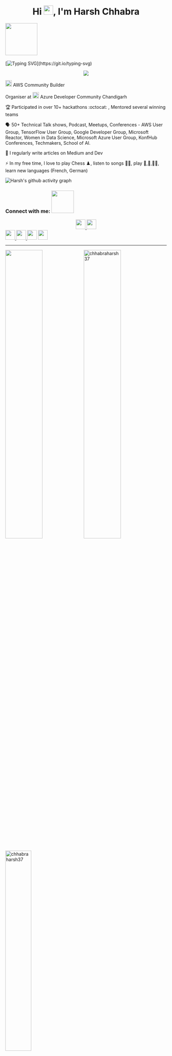 <h4 align="center"> 
  
<h1 align="center">Hi <img src="https://github.com/TheDudeThatCode/TheDudeThatCode/blob/master/Assets/Hi.gif" width="29px"/>, I'm Harsh Chhabra </h1>
 
 
<img src="https://github.com/raghavk16/raghavk16/blob/master/octo.gif" width="100px" height="100px"></img> <br><br>
[![Typing SVG](http://readme-typing-svg.herokuapp.com?color=F71E11&lines=Just+a+codderrr%2C+love+to+do+DevREL...)](https://git.io/typing-svg)

  <p align="center" width="100%"><img src="https://user-images.githubusercontent.com/60788180/131893851-b24002a3-72be-40cf-a179-7cbdff89b087.gif"/></p>
  
 <img src="https://user-images.githubusercontent.com/60788180/130677864-6ddb2ead-aa48-473e-ba37-16d30bf180dc.jpg" height="20vh"> AWS Community Builder 
  
 Organiser at <img src="https://user-images.githubusercontent.com/60788180/134799779-419078d6-22e8-42d2-9495-af874d5418e8.png" height="20vh"> Azure Developer Community Chandigarh

🏆 Participated in over 10+ hackathons :octocat: , Mentored several winning teams

🗣️ 50+ Technical Talk shows, Podcast, Meetups, Conferences - AWS User Group, TensorFlow User Group, Google Developer Group, Microsoft Reactor, Women in Data Science, Microsoft Azure User Group, KonfHub Conferences, Techmakers, School of AI.

📝 I regularly write articles on Medium and Dev

⚡ In my free time, I love to play Chess ♟️, listen to songs 🤘🏼, play 🏏,🏀,🏊‍♂️, learn new languages (French, German) </h4>



![Harsh's github activity graph](https://activity-graph.herokuapp.com/graph?username=chhabraharsh37&theme=dracula)

<h3 align="left">Connect with me: <img src='https://raw.githubusercontent.com/ShahriarShafin/ShahriarShafin/main/Assets/handshake.gif' width="70px"></h3>
<p align="left">
<div class="footer" id="top3">
  <center> 
   <a href="https://www.linkedin.com/in/harshchhabra" class="pics"><img src="https://user-images.githubusercontent.com/60788180/135883394-c050e4b5-5406-4ee0-a0f2-73ac5ee98bcc.png" height="30vh">  </a>
   <a href="https://github.com/chhabraharsh37" class="pics"> <img src="https://user-images.githubusercontent.com/60788180/135883062-eade9732-9534-4171-8525-889575870c3f.png" height="30vh"></center></a>
    <a href="https://www.twitter.com/chhabraharsh37" class="pics"><img src="https://user-images.githubusercontent.com/60788180/130677206-0f4a593f-a3a8-4d65-ab70-49c86ece5ce2.png" height="30vh">  </a>
    <a href="https://www.instagram.com/chhabraharsh37" class="pics"><img src="https://user-images.githubusercontent.com/60788180/130677056-e5bbca80-5b36-4a67-a22c-a7ed7305eddc.png" height="30vh">  </a>
   <a href="https://www.youtube.com/c/Codefloworg" class="pics"><img src="https://user-images.githubusercontent.com/60788180/135883303-359d5809-e6cc-464f-8a72-7fd8fe678a0e.png" height="30vh"></a>
     <a href="https://mail.google.com/mail/?view=cm&fs=1&tf=1&to=chhabraharsh37@gmail.com" class="pics"><img src="https://user-images.githubusercontent.com/60788180/135883777-873f068c-607a-43f9-9ce6-f16a530bd377.png" height="30vh"></a>
  
  </div>
</p>

<hr/>
<img align="left" width="48%" src='https://github-readme-stats.vercel.app/api?username=chhabraharsh37&show_icons=true&theme=radical&count_private=true'/>
</p>
<img align="center" width="48%" src="https://github-readme-streak-stats.herokuapp.com/?user=chhabraharsh37&count_private=true&theme=radical" alt="chhabraharsh37" />
 <img align="center" width="40%" src="https://github-readme-stats.vercel.app/api/top-langs/?username=chhabraharsh37&count_private=true&theme=radical&layout=compact" alt="chhabraharsh37" />
 
<p align="center"> 
 
 
---
<div align="center">
  <h4>🏆 Github Profile Trophies</h4>
  <a href="https://github.com/ryo-ma/github-profile-trophy">
   <img src="https://github-profile-trophy.vercel.app/?username=chhabraharsh37&theme=monokai&row=1&no-frame=true&no-bg=true/">
  </a>
</div>


 
